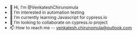 - 👋 Hi, I’m @VenkateshChirunomula
- 👀 I’m interested in automation testing
- 🌱 I’m currently learning Javascript for cypress.io
- 💞️ I’m looking to collaborate on cypress.io project
- 📫 How to reach me -- venkatesh.chirunomula@outlook.com

